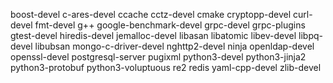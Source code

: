 boost-devel
c-ares-devel
ccache
cctz-devel
cmake
cryptopp-devel
curl-devel
fmt-devel
g++
google-benchmark-devel
grpc-devel
grpc-plugins
gtest-devel
hiredis-devel
jemalloc-devel
libasan
libatomic
libev-devel
libpq-devel
libubsan
mongo-c-driver-devel
nghttp2-devel
ninja
openldap-devel
openssl-devel
postgresql-server
pugixml
python3-devel
python3-jinja2
python3-protobuf
python3-voluptuous
re2
redis
yaml-cpp-devel
zlib-devel
